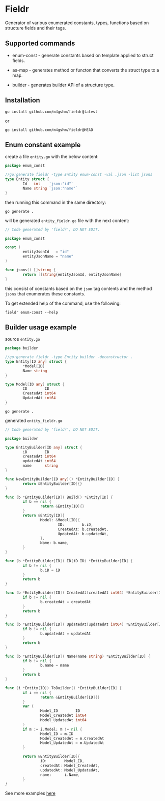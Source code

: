 # Fieldr

Generator of various enumerated constants, types, functions based on
structure fields and their tags.

## Supported commands

- enum-const - generate constants based on template applied to struct
  fields.

- as-map - generates method or functon that converts the struct type to
  a map.

- builder - generates builder API of a structure type.

## Installation

``` console
go install github.com/m4gshm/fieldr@latest
```

or

``` console
go install github.com/m4gshm/fieldr@HEAD
```

## Enum constant example

create a file `entity.go` with the below content:

``` go
package enum_const

//go:generate fieldr -type Entity enum-const -val .json -list jsons
type Entity struct {
        Id   int    `json:"id"`
        Name string `json:"name"`
}
```

then running this command in the same directory:

``` console
go generate .
```

will be generated `entity_fieldr.go` file with the next content:

``` go
// Code generated by 'fieldr'; DO NOT EDIT.

package enum_const

const (
        entityJsonId   = "id"
        entityJsonName = "name"
)

func jsons() []string {
        return []string{entityJsonId, entityJsonName}
}
```

this consist of constants based on the `json` tag contents and the
method `jsons` that enumerates these constants.

To get extended help of the command, use the following:

``` console
fieldr enum-const --help
```

## Builder usage example

source `entity.go`

``` go
package builder

//go:generate fieldr -type Entity builder -deconstructor .
type Entity[ID any] struct {
        *Model[ID]
        Name string
}

type Model[ID any] struct {
        ID        ID
        CreatedAt int64
        UpdatedAt int64
}
```

``` console
go generate .
```

generated `entity_fieldr.go`

``` go
// Code generated by 'fieldr'; DO NOT EDIT.

package builder

type EntityBuilder[ID any] struct {
        iD        ID
        createdAt int64
        updatedAt int64
        name      string
}

func NewEntityBuilder[ID any]() *EntityBuilder[ID] {
        return &EntityBuilder[ID]{}
}

func (b *EntityBuilder[ID]) Build() *Entity[ID] {
        if b == nil {
                return &Entity[ID]{}
        }
        return &Entity[ID]{
                Model: &Model[ID]{
                        ID:        b.iD,
                        CreatedAt: b.createdAt,
                        UpdatedAt: b.updatedAt,
                },
                Name: b.name,
        }
}

func (b *EntityBuilder[ID]) ID(iD ID) *EntityBuilder[ID] {
        if b != nil {
                b.iD = iD
        }
        return b
}

func (b *EntityBuilder[ID]) CreatedAt(createdAt int64) *EntityBuilder[ID] {
        if b != nil {
                b.createdAt = createdAt
        }
        return b
}

func (b *EntityBuilder[ID]) UpdatedAt(updatedAt int64) *EntityBuilder[ID] {
        if b != nil {
                b.updatedAt = updatedAt
        }
        return b
}

func (b *EntityBuilder[ID]) Name(name string) *EntityBuilder[ID] {
        if b != nil {
                b.name = name
        }
        return b
}

func (i *Entity[ID]) ToBuilder() *EntityBuilder[ID] {
        if i == nil {
                return &EntityBuilder[ID]{}
        }
        var (
                Model_ID        ID
                Model_CreatedAt int64
                Model_UpdatedAt int64
        )
        if m := i.Model; m != nil {
                Model_ID = m.ID
                Model_CreatedAt = m.CreatedAt
                Model_UpdatedAt = m.UpdatedAt
        }

        return &EntityBuilder[ID]{
                iD:        Model_ID,
                createdAt: Model_CreatedAt,
                updatedAt: Model_UpdatedAt,
                name:      i.Name,
        }
}
```

See more examples [here](./examples/)
